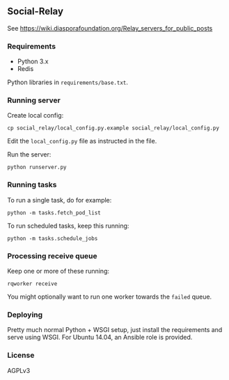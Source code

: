 ## Social-Relay

See https://wiki.diasporafoundation.org/Relay_servers_for_public_posts

### Requirements

* Python 3.x
* Redis

Python libraries in `requirements/base.txt`.

### Running server

Create local config:

    cp social_relay/local_config.py.example social_relay/local_config.py
    
Edit the `local_config.py` file as instructed in the file.

Run the server:

    python runserver.py

### Running tasks

To run a single task, do for example:

    python -m tasks.fetch_pod_list
     
To run scheduled tasks, keep this running:
 
    python -m tasks.schedule_jobs
    
### Processing receive queue

Keep one or more of these running:

    rqworker receive

You might optionally want to run one worker towards the `failed` queue.

### Deploying

Pretty much normal Python + WSGI setup, just install the requirements and serve using WSGI. For Ubuntu 14.04, an Ansible role is provided.

### License

AGPLv3
